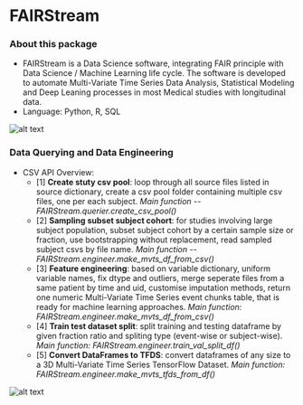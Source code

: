 # FAIRStream

### About this package
* FAIRStream is a Data Science software, integrating FAIR principle with Data Science / Machine Learning life cycle. The software is developed to automate Multi-Variate Time Series Data Analysis, Statistical Modeling and Deep Leaning processes in most Medical studies with longitudinal data. 
* Language: Python, R, SQL

![alt text](https://github.com/UVA-CAMA/FAIRStream/blob/main/resources/poster.png)

### Data Querying and Data Engineering
* CSV API Overview: 
  * [1] **Create stuty csv pool**: loop through all source files listed in source dictionary, create a csv pool folder containing multiple csv files, one per each subject. *Main function --  FAIRStream.querier.create_csv_pool()*
  * [2] **Sampling subset subject cohort**: for studies involving large subject population, subset subject cohort by a certain sample size or fraction, use bootstrapping without replacement, read sampled subject csvs by file name. *Main function -- FAIRStream.engineer.make_mvts_df_from_csv()*
  * [3] **Feature engineering**: based on variable dictionary, uniform variable names, fix dtype and outliers, merge seperate files from a same patient by time and uid, customise imputation methods, return one numeric Multi-Variate Time Series event chunks table, that is ready for machine learning approaches. *Main function: FAIRStream.engineer.make_mvts_df_from_csv()* 
  * [4] **Train test dataset split**: split training and testing dataframe by given fraction ratio and spliting type (event-wise or subject-wise). *Main function: FAIRStream.engineer.train_val_split_df()*
  * [5] **Convert DataFrames to TFDS**: convert dataframes of any size to a 3D Multi-Variate Time Series TensorFlow Dataset. *Main function: FAIRStream.engineer.make_mvts_tfds_from_df()*

![alt text](https://github.com/UVA-CAMA/FAIRStream/blob/main/resources/csv_api.png)
